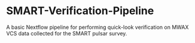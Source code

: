 # SMART-Verification-Pipeline
A basic Nextflow pipeline for performing quick-look verification on MWAX VCS data collected for the SMART pulsar survey.
